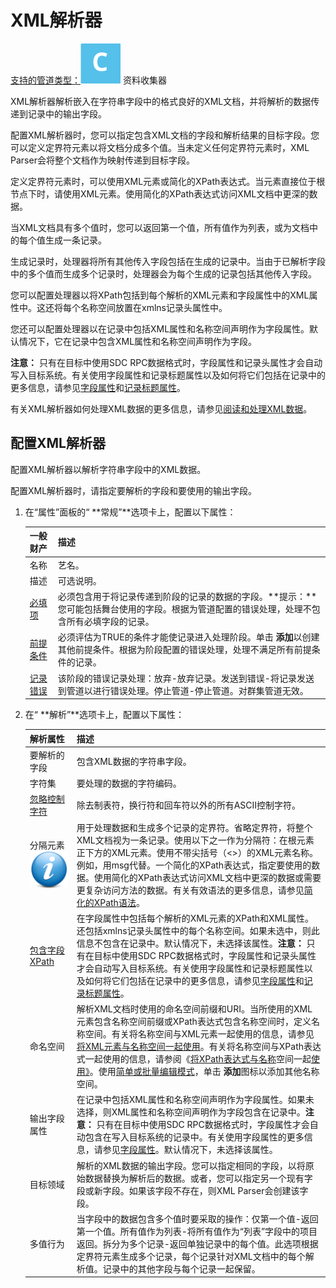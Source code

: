 # XML解析器

[支持的管道类型：](https://streamsets.com/documentation/controlhub/latest/help/datacollector/UserGuide/Pipeline_Configuration/ProductIcons_Doc.html#concept_mjg_ly5_pgb)![img](imgs/icon-SDC-20200310182453868.png) 资料收集器

XML解析器解析嵌入在字符串字段中的格式良好的XML文档，并将解析的数据传递到记录中的输出字段。

配置XML解析器时，您可以指定包含XML文档的字段和解析结果的目标字段。您可以定义定界符元素以将文档分成多个值。当未定义任何定界符元素时，XML Parser会将整个文档作为映射传递到目标字段。

定义定界符元素时，可以使用XML元素或简化的XPath表达式。当元素直接位于根节点下时，请使用XML元素。使用简化的XPath表达式访问XML文档中更深的数据。

当XML文档具有多个值时，您可以返回第一个值，所有值作为列表，或为文档中的每个值生成一条记录。

生成记录时，处理器将所有其他传入字段包括在生成的记录中。当由于已解析字段中的多个值而生成多个记录时，处理器会为每个生成的记录包括其他传入字段。

您可以配置处理器以将XPath包括到每个解析的XML元素和字段属性中的XML属性中。这还将每个名称空间放置在xmlns记录头属性中。

您还可以配置处理器以在记录中包括XML属性和名称空间声明作为字段属性。默认情况下，它在记录中包含XML属性和名称空间声明作为字段。

**注意：** 只有在目标中使用SDC RPC数据格式时，字段属性和记录头属性才会自动写入目标系统。有关使用字段属性和记录标题属性以及如何将它们包括在记录中的更多信息，请参见[字段属性](https://streamsets.com/documentation/controlhub/latest/help/datacollector/UserGuide/Pipeline_Design/FieldAttributes.html#concept_xfm_wtp_1z)和[记录标题属性](https://streamsets.com/documentation/controlhub/latest/help/datacollector/UserGuide/Pipeline_Design/RecordHeaderAttributes.html#concept_wn2_jcz_dz)。

有关XML解析器如何处理XML数据的更多信息，请参见[阅读和处理XML数据](https://streamsets.com/documentation/controlhub/latest/help/datacollector/UserGuide/Data_Formats/XMLDFormat.html#concept_lty_42b_dy)。

## 配置XML解析器

配置XML解析器以解析字符串字段中的XML数据。

配置XML解析器时，请指定要解析的字段和要使用的输出字段。

1. 在“属性”面板的“ **常规”**选项卡上，配置以下属性：

   | 一般财产                                                     | 描述                                                         |
   | :----------------------------------------------------------- | :----------------------------------------------------------- |
   | 名称                                                         | 艺名。                                                       |
   | 描述                                                         | 可选说明。                                                   |
   | [必填项](https://streamsets.com/documentation/controlhub/latest/help/datacollector/UserGuide/Pipeline_Design/DroppingUnwantedRecords.html#concept_dnj_bkm_vq) | 必须包含用于将记录传递到阶段的记录的数据的字段。**提示：**您可能包括舞台使用的字段。根据为管道配置的错误处理，处理不包含所有必填字段的记录。 |
   | [前提条件](https://streamsets.com/documentation/controlhub/latest/help/datacollector/UserGuide/Pipeline_Design/DroppingUnwantedRecords.html#concept_msl_yd4_fs) | 必须评估为TRUE的条件才能使记录进入处理阶段。单击 **添加**以创建其他前提条件。根据为阶段配置的错误处理，处理不满足所有前提条件的记录。 |
   | [记录错误](https://streamsets.com/documentation/controlhub/latest/help/datacollector/UserGuide/Pipeline_Design/ErrorHandling.html#concept_atr_j4y_5r) | 该阶段的错误记录处理：放弃-放弃记录。发送到错误-将记录发送到管道以进行错误处理。停止管道-停止管道。对群集管道无效。 |

2. 在“ **解析”**选项卡上，配置以下属性：

   | 解析属性                                                     | 描述                                                         |
   | :----------------------------------------------------------- | :----------------------------------------------------------- |
   | 要解析的字段                                                 | 包含XML数据的字符串字段。                                    |
   | 字符集                                                       | 要处理的数据的字符编码。                                     |
   | [忽略控制字符](https://streamsets.com/documentation/controlhub/latest/help/datacollector/UserGuide/Pipeline_Design/ControlCharacters.html#concept_hfs_dkm_js) | 除去制表符，换行符和回车符以外的所有ASCII控制字符。          |
   | 分隔元素 [![img](imgs/icon_moreInfo-20200310182453965.png)](https://streamsets.com/documentation/controlhub/latest/help/datacollector/UserGuide/Data_Formats/XMLDFormat.html#concept_tmc_4bc_dy) | 用于处理数据和生成多个记录的定界符。省略定界符，将整个XML文档视为一条记录。使用以下之一作为分隔符：在根元素正下方的XML元素。使用不带尖括号（<>）的XML元素名称。例如，用msg代替<msg>。一个简化的XPath表达式，指定要使用的数据。使用简化的XPath表达式访问XML文档中更深的数据或需要更复杂访问方法的数据。有关有效语法的更多信息，请参见[简化的XPath语法](https://streamsets.com/documentation/controlhub/latest/help/datacollector/UserGuide/Data_Formats/XMLDFormat.html#concept_tmc_4bc_dy)。 |
   | [包含字段XPath](https://streamsets.com/documentation/controlhub/latest/help/datacollector/UserGuide/Data_Formats/XMLDFormat.html#concept_w3k_1ch_qz) | 在字段属性中包括每个解析的XML元素的XPath和XML属性。还包括xmlns记录头属性中的每个名称空间。如果未选中，则此信息不包含在记录中。默认情况下，未选择该属性。**注意：** 只有在目标中使用SDC RPC数据格式时，字段属性和记录头属性才会自动写入目标系统。有关使用字段属性和记录标题属性以及如何将它们包括在记录中的更多信息，请参见[字段属性](https://streamsets.com/documentation/controlhub/latest/help/datacollector/UserGuide/Pipeline_Design/FieldAttributes.html#concept_xfm_wtp_1z)和[记录标题属性](https://streamsets.com/documentation/controlhub/latest/help/datacollector/UserGuide/Pipeline_Design/RecordHeaderAttributes.html#concept_wn2_jcz_dz)。 |
   | 命名空间                                                     | 解析XML文档时使用的命名空间前缀和URI。当所使用的XML元素包含名称空间前缀或XPath表达式包含名称空间时，定义名称空间。有关将名称空间与XML元素一起使用的信息，请参见[将XML元素与名称空间一起使用](https://streamsets.com/documentation/controlhub/latest/help/datacollector/UserGuide/Data_Formats/XMLDFormat.html#concept_ilc_r3g_2y)。有关将名称空间与XPath表达式一起使用的信息，请参阅《[将XPath表达式与名称](https://streamsets.com/documentation/controlhub/latest/help/datacollector/UserGuide/Data_Formats/XMLDFormat.html#concept_mkk_3zj_dy)空间一起[使用》](https://streamsets.com/documentation/controlhub/latest/help/datacollector/UserGuide/Data_Formats/XMLDFormat.html#concept_mkk_3zj_dy)。使用[简单或批量编辑模式](https://streamsets.com/documentation/controlhub/latest/help/datacollector/UserGuide/Pipeline_Configuration/SimpleBulkEdit.html#concept_alb_b3y_cbb)，单击 **添加**图标以添加其他名称空间。 |
   | 输出字段属性                                                 | 在记录中包括XML属性和名称空间声明作为字段属性。如果未选择，则XML属性和名称空间声明作为字段包含在记录中。**注意：** 只有在目标中使用SDC RPC数据格式时，字段属性才会自动包含在写入目标系统的记录中。有关使用字段属性的更多信息，请参见[字段属性](https://streamsets.com/documentation/controlhub/latest/help/datacollector/UserGuide/Pipeline_Design/FieldAttributes.html#concept_xfm_wtp_1z)。默认情况下，未选择该属性。 |
   | 目标领域                                                     | 解析的XML数据的输出字段。您可以指定相同的字段，以将原始数据替换为解析后的数据。或者，您可以指定另一个现有字段或新字段。如果该字段不存在，则XML Parser会创建该字段。 |
   | 多值行为                                                     | 当字段中的数据包含多个值时要采取的操作：仅第一个值-返回第一个值。所有值作为列表-将所有值作为“列表”字段中的项目返回。拆分为多个记录-返回单独记录中的每个值。此选项根据定界符元素生成多个记录，每个记录针对XML文档中的每个解析值。记录中的其他字段与每个记录一起保留。 |